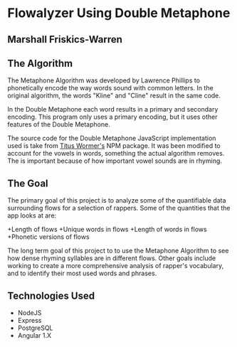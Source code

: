# Flowalyzer Using Double Metaphone

## Marshall Friskics-Warren

## The Algorithm
The Metaphone Algorithm was developed by Lawrence Phillips to phonetically encode the way words sound with common letters. In the original algorithm, the words "Kline" and "Cline" result in the same code.

In the Double Metaphone each word results in a primary and secondary encoding. This program only uses a primary encoding, but it uses other features of the Double Metaphone. 

The source code for the Double Metaphone JavaScript implementation used is take from [Titus Wormer's](https://github.com/wooorm) NPM package. It was been modified to account for the vowels in words, something the actual algorithm removes. The is important because of how important vowel sounds are in rhyming. 

## The Goal
The primary goal of this project is to analyze some of the quantifiable data surrounding flows for a selection of rappers. Some of the quantities that the app looks at are: 

+Length of flows
+Unique words in flows
+Length of words in flows
+Phonetic versions of flows

The long term goal of this project to to use the Metaphone Algorithm to see how dense rhyming syllables are in different flows. Other goals include working to create a more comprehensive analysis of rapper's vocabulary, and to identify their most used words and phrases. 

## Technologies Used
+ NodeJS
+ Express
+ PostgreSQL
+ Angular 1.X





 
